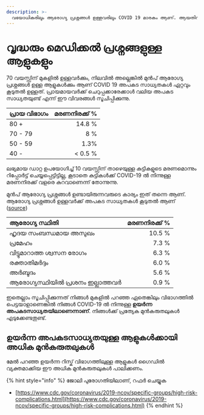 ```yaml
---
description: >-
  വയോധികരിലും ആരോഗ്യ പ്രശ്നങ്ങൾ ഉള്ളവരിലും COVID 19 മാരകം ആണ്. ആയതിനാൽ അധികം ആയി സ്വീകരിക്കാൻ ഉള്ള മുൻ കരുതലുകൾ ഈ ഗൈഡ് വിശദീകരിക്കുന്നു
---
```


# വൃദ്ധരും മെഡിക്കൽ പ്രശ്നങ്ങളുള്ള ആളുകളും

70 വയസ്സിന് മുകളിൽ ഉള്ളവർക്കും, നിലവിൽ അല്ലെങ്കിൽ മുൻപ് ആരോഗ്യ പ്രശ്നങ്ങൾ ഉള്ള ആളുകൾക്കും ആണ് COVID 19 അപകട സാധ്യതകൾ ഏറ്റവും കൂടുതൽ ഉള്ളത്. പ്രായമായവർക്ക് ചെറുപ്പക്കാരേക്കാൾ വലിയ അപകട സാധ്യതയുണ്ട് എന്ന് ഈ വിവരങ്ങൾ സൂചിപ്പിക്കുന്നു.

| പ്രായ വിഭാഗം | മരണനിരക്ക് % |
| :--- | ---: |
| 80 + | 14.8 % |
| 70 - 79 | 8 % |
| 50 - 59 | 1.3% |
| 40 - | &lt; 0.5 % |

ലഭ്യമായ ഡാറ്റ ഉപയോഗിച്ച് 10 വയസ്സിന് താഴെയുള്ള കുട്ടികളുടെ മരണമൊന്നും റിപ്പോർട്ട് ചെയ്യപ്പെട്ടിട്ടില്ല, കൂടാതെ കുട്ടികൾക്ക് COVID-19 ൽ നിന്നുള്ള മരണനിരക്ക് വളരെ കുറവാണെന്ന് തോന്നുന്നു.

മുൻപ് ആരോഗ്യ പ്രശ്നങ്ങൾ ഉണ്ടായിരുന്നവരുടെ കാര്യം ഇത് തന്നെ ആണ്. ആരോഗ്യ പ്രശ്നങ്ങൾ ഉള്ളവർക്ക് അപകട സാധ്യതകൾ കൂടുതൽ ആണ് \([source](https://ourworldindata.org/coronavirus#case-fatality-rate-of-covid-19-by-preexisting-health-conditions)\)

| ആരോഗ്യ സ്ഥിതി | മരണനിരക്ക് % |
| :--- | ---: |
| ഹൃദയ സംബന്ധമായ അസുഖം | 10.5 % |
| പ്രമേഹം | 7.3 % |
| വിട്ടുമാറാത്ത ശ്വസന രോഗം | 6.3 % |
| രക്താതിമർദ്ദം | 6.0 % |
|അർബുദം | 5.6 % |
| ആരോഗ്യസ്ഥിയിൽ പ്രശനം ഇല്ലാത്തവർ | 0.9 % |

ഇതെല്ലാം സൂചിപ്പിക്കുന്നത് നിങ്ങൾ മുകളിൽ പറഞ്ഞ ഏതെങ്കിലും വിഭാഗത്തിൽ പെട്ടയാളാണെങ്കിൽ നിങ്ങൾ COVID-19 ൽ നിന്നുള്ള **ഉയർന്ന അപകടസാധ്യതയിലാണെന്നാണ്**. നിങ്ങൾക്ക് പ്രത്യേക മുൻകരുതലുകൾ എടുക്കേണ്ടതുണ്ട്.

## ഉയർന്ന അപകടസാധ്യതയുള്ള ആളുകൾക്കായി അധിക മുൻകരുതലുകൾ

മേൽ പറഞ്ഞ ഉയർന്ന റിസ്ക് വിഭാഗത്തിലുള്ള ആളുകൾ ഗൈഡിൽ വ്യക്തമാക്കിയ ഈ അധിക മുൻകരുതലുകൾ പാലിക്കണം.

{% hint style="info" %}
ജോലി പുരോഗതിയിലാണ്, റഫർ ചെയ്യുക 

* [https://www.cdc.gov/coronavirus/2019-ncov/specific-groups/high-risk-complications.html](https://www.cdc.gov/coronavirus/2019-ncov/specific-groups/high-risk-complications.html)
{% endhint %}

